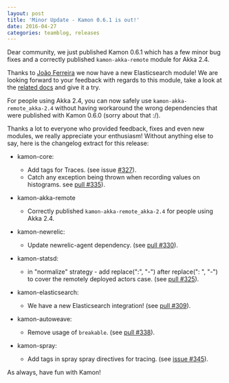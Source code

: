 ```yaml
---
layout: post
title: 'Minor Update - Kamon 0.6.1 is out!'
date: 2016-04-27
categories: teamblog, releases
---
```


Dear community, we just published Kamon 0.6.1 which has a few minor bug fixes and a correctly published `kamon-akka-remote`
module for Akka 2.4.



Thanks to [João Ferreira](https://github.com/jtjeferreira) we now have a new Elasticsearch module! We are looking forward
to your feedback with regards to this module, take a look at the [related docs](/integrations/databases/elasticsearch/)
and give it a try.

For people using Akka 2.4, you can now safely use `kamon-akka-remote_akka-2.4` without having workaround the wrong
dependencies that were published with Kamon 0.6.0 (sorry about that :/).

Thanks a lot to everyone who provided feedback, fixes and even new modules, we really appreciate your enthusiasm!
Without anything else to say, here is the changelog extract for this release:

* kamon-core:
  * Add tags for Traces. (see issue [#327](https://github.com/kamon-io/Kamon/issues/327)).
  * Catch any exception being thrown when recording values on histograms. see [pull #335](https://github.com/kamon-io/Kamon/pull/335)).

* kamon-akka-remote
  * Correctly published `kamon-akka-remote_akka-2.4` for people using Akka 2.4.

* kamon-newrelic:
  * Update newrelic-agent dependency. (see [pull #330](https://github.com/kamon-io/Kamon/pull/330)).

* kamon-statsd:
  * in "normalize" strategy - add replace(":", "-") after replace(": ", "-") to cover the remotely deployed actors case. (see [pull #325](https://github.com/kamon-io/Kamon/pull/325)).

* kamon-elasticsearch:
  * We have a new Elasticsearch integration! (see [pull #309](https://github.com/kamon-io/Kamon/pull/309)).

* kamon-autoweave:
  * Remove usage of `breakable`. (see [pull #338](https://github.com/kamon-io/Kamon/pull/338)).

* kamon-spray:
  * Add tags in spray spray directives for tracing. (see [issue #345](https://github.com/kamon-io/Kamon/issues/345)).


As always, have fun with Kamon!
